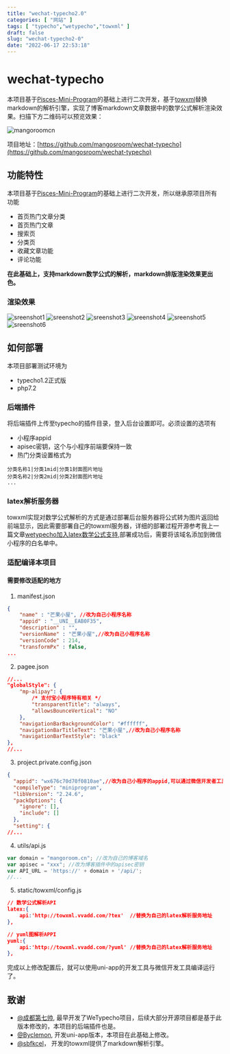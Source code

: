 ```yaml
---
title: "wechat-typecho2.0"
categories: [ "网站" ]
tags: [ "typecho","wetypecho","towxml" ]
draft: false
slug: "wechat-typecho2-0"
date: "2022-06-17 22:53:18"
---
```


# wechat-typecho

本项目基于[Pisces-Mini-Program](https://gitee.com/Byclemon/Pisces-Mini-Program)的基础上进行二次开发，基于[towxml](https://github.com/sbfkcel/towxml)替换markdown的解析引擎，实现了博客markdown文章数据中的数学公式解析渲染效果。扫描下方二维码可以预览效果：

![mangoroomcn](https://mango-blog-1255355814.cos.ap-guangzhou.myqcloud.com/mango-bogwechat-app.jpg)

项目地址：[https://github.com/mangosroom/wechat-typecho](https://github.com/mangosroom/wechat-typecho)

## 功能特性

本项目基于[Pisces-Mini-Program](https://gitee.com/Byclemon/Pisces-Mini-Program)的基础上进行二次开发，所以继承原项目所有功能

- 首页热门文章分类
- 首页热门文章
- 搜索页
- 分类页
- 收藏文章功能
- 评论功能

**在此基础上，支持markdown数学公式的解析，markdown排版渲染效果更出色。**

### 渲染效果

![sreenshot1](https://mango-blog-1255355814.cos.ap-guangzhou.myqcloud.com/mango-blog-imagessreenshot1.png)
![sreenshot2](https://mango-blog-1255355814.cos.ap-guangzhou.myqcloud.com/mango-blog-imagessreenshot2.png)
![sreenshot3](https://mango-blog-1255355814.cos.ap-guangzhou.myqcloud.com/mango-blog-imagessreenshot3.png)
![sreenshot4](https://mango-blog-1255355814.cos.ap-guangzhou.myqcloud.com/mango-blog-imagessreenshot4.png)
![sreenshot5](https://mango-blog-1255355814.cos.ap-guangzhou.myqcloud.com/mango-blog-imagessreenshot5.png)
![sreenshot6](https://mango-blog-1255355814.cos.ap-guangzhou.myqcloud.com/mango-blog-imagessreenshot6.png)

## 如何部署

本项目部署测试环境为

- typecho1.2正式版
- php7.2

### 后端插件

将后端插件上传至typecho的插件目录，登入后台设置即可。必须设置的选项有

- 小程序appid
- apisec密钥，这个与小程序前端要保持一致
- 热门分类设置格式为
```
分类名称1|分类1mid|分类1封面图片地址
分类名称2|分类2mid|分类2封面图片地址
...
```
### latex解析服务器

towxml实现对数学公式解析的方式是通过部署后台服务器将公式转为图片返回给前端显示，因此需要部署自己的towxml服务器，详细的部署过程开源参考我上一篇文章[wetypecho加入latex数学公式支持](https://mangoroom.cn/website/wetyoeho-support-latex-render.html),部署成功后，需要将该域名添加到微信小程序的白名单中。

### 适配编译本项目

#### 需要修改适配的地方

1. manifest.json 

```json
{
    "name" : "芒果小屋", //改为自己小程序名称
    "appid" : "__UNI__EAB0F35",
    "description" : "",
    "versionName" : "芒果小屋",//改为自己小程序名称
    "versionCode" : 214,
    "transformPx" : false,
...
```

2. pagee.json

```json
//...
"globalStyle": {
    "mp-alipay": {
        /* 支付宝小程序特有相关 */
        "transparentTitle": "always",
        "allowsBounceVertical": "NO"
    },
    "navigationBarBackgroundColor": "#ffffff",
    "navigationBarTitleText": "芒果小屋",//改为自己小程序名称
    "navigationBarTextStyle": "black"
},
//...
```

3. project.private.config.json

```json
{
  "appid": "wx676c70d70f0810ae",//改为自己小程序的appid,可以通过微信开发者工具获取
  "compileType": "miniprogram",
  "libVersion": "2.24.6",
  "packOptions": {
    "ignore": [],
    "include": []
  },
  "setting": {
//...
```

4. utils/api.js

```js
var domain = "mangoroom.cn"; //改为自己的博客域名
var apisec = "xxx"; //改为博客插件中的apisec密钥
var API_URL = 'https://' + domain + '/api/';
//...
```


5. static/towxml/config.js

```json
// 数学公式解析API
latex:{
    api:'http://towxml.vvadd.com/?tex'  //替换为自己的latex解析服务地址
},

// yuml图解析APPI
yuml:{
    api:'http://towxml.vvadd.com/?yuml' //替换为自己的latex解析服务地址
},
```

完成以上修改配置后，就可以使用uni-app的开发工具与微信开发工具编译运行了。

## 致谢

- [@成都第七帅](https://github.com/cddqssc/WeTypecho), 最早开发了WeTypecho项目，后续大部分开源项目都是基于此版本修改的，本项目的后端插件也是。
- [@Byclemon](https://gitee.com/Byclemon/Pisces-Mini-Program), 开发uni-app版本，本项目在此基础上修改。
- [@sbfkcel](https://github.com/sbfkcel)， 开发的towxml提供了markdown解析引擎。

